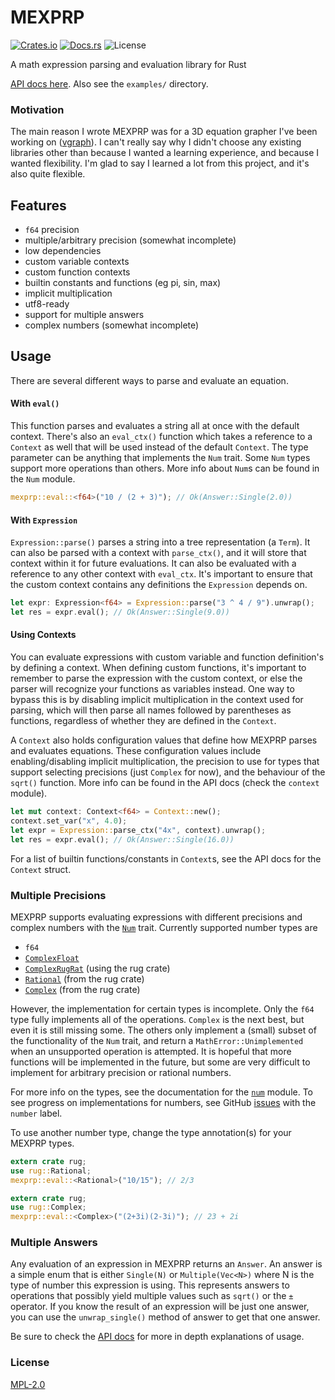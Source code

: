 # MEXPRP

[![Crates.io](https://img.shields.io/crates/v/mexprp.svg)](https://crates.io/crates/mexprp)
[![Docs.rs](https://docs.rs/mexprp/badge.svg)](https://docs.rs/mexprp)
![License](https://img.shields.io/crates/l/mexprp.svg)


A math expression parsing and evaluation library for Rust

[API docs here](https://docs.rs/mexprp). Also see the `examples/` directory.

### Motivation 

The main reason I wrote MEXPRP was for a 3D equation grapher I've been working on ([vgraph](https://github.com/intrepidpig/vgraph)). I can't really say why I didn't choose any existing libraries other than because I wanted a learning experience, and because I wanted flexibility. I'm glad to say I learned a lot from this project, and it's also quite flexible.

## Features
- `f64` precision
- multiple/arbitrary precision (somewhat incomplete)
- low dependencies
- custom variable contexts
- custom function contexts
- builtin constants and functions (eg pi, sin, max)
- implicit multiplication
- utf8-ready
- support for multiple answers
- complex numbers (somewhat incomplete)

## Usage
There are several different ways to parse and evaluate an equation.

 #### With `eval()`
This function parses and evaluates a string all at once with the default context. There's also an `eval_ctx()` function which takes a reference to a `Context` as well that will be used instead of the default `Context`. The type parameter can be anything that implements the `Num` trait. Some `Num` types support more operations than others. More info about `Num`s can be found in the `Num` module.

```rust
mexprp::eval::<f64>("10 / (2 + 3)"); // Ok(Answer::Single(2.0))
```

#### With `Expression`
`Expression::parse()` parses a string into a tree representation (a `Term`). It can also be parsed with a context with `parse_ctx()`, and it will store that context within it for future evaluations. It can also be evaluated with a reference to any other context with `eval_ctx`. It's important to ensure that the custom context contains any definitions the `Expression` depends on.

```rust
let expr: Expression<f64> = Expression::parse("3 ^ 4 / 9").unwrap();
let res = expr.eval(); // Ok(Answer::Single(9.0))
```

#### Using Contexts
You can evaluate expressions with custom variable and function definition's by defining a context. When defining custom functions, it's important to remember to parse the expression with the custom context, or else the parser will recognize your functions as variables instead. One way to bypass this is by disabling implicit multiplication in the context used for parsing, which will then parse all names followed by parentheses as functions, regardless of whether they are defined in the `Context`.

A `Context` also holds configuration values that define how MEXPRP parses and evaluates equations. These configuration values include enabling/disabling implicit multiplication, the precision to use for types that support selecting precisions (just `Complex` for now), and the behaviour of the `sqrt()` function. More info can be found in the API docs (check the `context` module).

```rust
let mut context: Context<f64> = Context::new();
context.set_var("x", 4.0);
let expr = Expression::parse_ctx("4x", context).unwrap();
let res = expr.eval(); // Ok(Answer::Single(16.0))
```

For a list of builtin functions/constants in `Context`s, see the API docs for the `Context` struct. 

### Multiple Precisions
MEXPRP supports evaluating expressions with different precisions and complex numbers with the [`Num`](num::Num) trait. Currently supported number types are
- `f64`
- [`ComplexFloat`](num::ComplexFloat)
- [`ComplexRugRat`](num::ComplexRugRat) (using the rug crate)
- [`Rational`](::rug::Rational) (from the rug crate)
- [`Complex`](::rug::Complex) (from the rug crate)

However, the implementation for certain types is incomplete. Only the `f64` type fully implements all of the operations. `Complex` is the next best, but even it is still missing some. The others only implement a (small) subset of the functionality of the `Num` trait, and return a `MathError::Unimplemented` when an unsupported operation is attempted. It is hopeful that more functions will be implemented in the future, but some are very difficult to implement for arbitrary precision or rational numbers.

For more info on the types, see the documentation for the [`num`](num) module. To see progress on implementations for numbers, see GitHub [issues](https://github.com/IntrepidPig/mexprp/issues?q=is%3Aopen+is%3Aissue+label%3Anumber) with the `number` label.

To use another number type, change the type annotation(s) for your MEXPRP types.
```rust
extern crate rug;
use rug::Rational;
mexprp::eval::<Rational>("10/15"); // 2/3
```

```rust
extern crate rug;
use rug::Complex;
mexprp::eval::<Complex>("(2+3i)(2-3i)"); // 23 + 2i
```

### Multiple Answers
Any evaluation of an expression in MEXPRP returns an `Answer`. An answer is a simple enum that is either `Single(N)` or `Multiple(Vec<N>)` where N is the type of number this expression is using. This represents answers to operations that possibly yield multiple values such as `sqrt()` or the `±` operator. If you know the result of an expression will be just one answer, you can use the `unwrap_single()` method of answer to get that one answer.

Be sure to check the [API docs](https://docs.rs/mexprp) for more in depth explanations of usage.

### License

[MPL-2.0](https://choosealicense.com/licenses/mpl-2.0/)
